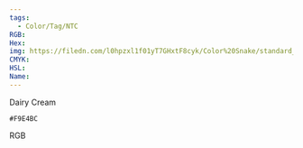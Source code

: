```yaml
---
tags:
  - Color/Tag/NTC
RGB:
Hex:
img: https://filedn.com/l0hpzxl1f01yT7GHxtF8cyk/Color%20Snake/standard_csv_to_svg/F9E4BC.svg
CMYK:
HSL:
Name:
---
```

Dairy Cream
```palette
#F9E4BC
```
RGB

